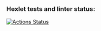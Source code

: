 ### Hexlet tests and linter status:
[![Actions Status](https://github.com/Kursakov92/frontend-project-44/workflows/hexlet-check/badge.svg)](https://github.com/Kursakov92/frontend-project-44/actions)